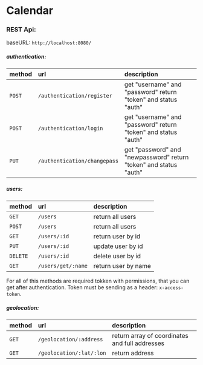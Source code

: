 # Calendar

### REST Api:

baseURL: `http://localhost:8080/`

##### authentication: 

method| url			            | description                 |
:-----|:------------------------|:----------------------------|
`POST`| `/authentication/register`  		| get "username" and "password" return "token" and status "auth"|
`POST`| `/authentication/login`			| get "username" and "password" return "token" and status "auth"|
`PUT` | `/authentication/changepass`	| get "password" and "newpassword" return "token" and status "auth"|
##### users: 

method| url			            | description                 |
:-----|:------------------------|:----------------------------|
`GET` | `/users`               	| return all users|
`POST` | `/users`               	| return all users|
`GET` | `/users/:id`          	| return user by id |
`PUT` | `/users/:id`          	| update user by id |
`DELETE` | `/users/:id`          	| delete user by id |
`GET` | `/users/get/:name`     	| return user by name |

For all of this methods are required tokken with permissions, that you can get after authentication.
Token must be sending as a  header: `x-access-token`.
##### geolocation: 

method| url			            | description                 |
:-----|:------------------------|:----------------------------|
`GET` | `/geolocation/:address` | return array of coordinates and full addresses|
`GET` | `/geolocation/:lat/:lon`| return address |


